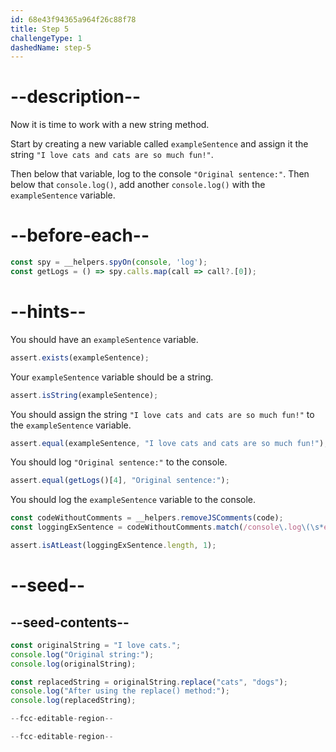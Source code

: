 ```yaml
---
id: 68e43f94365a964f26c88f78
title: Step 5
challengeType: 1
dashedName: step-5
---
```


# --description--

Now it is time to work with a new string method. 

Start by creating a new variable called `exampleSentence` and assign it the string `"I love cats and cats are so much fun!"`.

Then below that variable, log to the console `"Original sentence:"`. Then below that `console.log()`, add another `console.log()` with the `exampleSentence` variable. 

# --before-each--

```js
const spy = __helpers.spyOn(console, 'log');
const getLogs = () => spy.calls.map(call => call?.[0]);
```

# --hints--

You should have an `exampleSentence` variable.

```js
assert.exists(exampleSentence);
```

Your `exampleSentence` variable should be a string.

```js
assert.isString(exampleSentence);
```

You should assign the string `"I love cats and cats are so much fun!"` to the `exampleSentence` variable.

```js
assert.equal(exampleSentence, "I love cats and cats are so much fun!");
```

You should log `"Original sentence:"` to the console.

```js
assert.equal(getLogs()[4], "Original sentence:");
```

You should log the `exampleSentence` variable to the console.

```js
const codeWithoutComments = __helpers.removeJSComments(code);
const loggingExSentence = codeWithoutComments.match(/console\.log\(\s*exampleSentence\s*\)/g)

assert.isAtLeast(loggingExSentence.length, 1);
```

# --seed--

## --seed-contents--

```js
const originalString = "I love cats.";
console.log("Original string:");
console.log(originalString);

const replacedString = originalString.replace("cats", "dogs");
console.log("After using the replace() method:");
console.log(replacedString);

--fcc-editable-region--

--fcc-editable-region--
```
